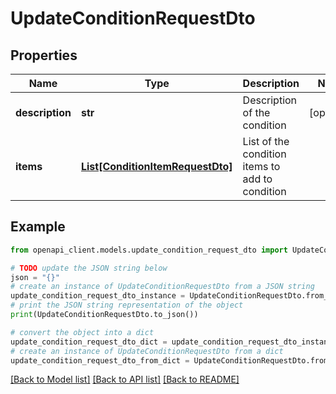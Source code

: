 # UpdateConditionRequestDto


## Properties

Name | Type | Description | Notes
------------ | ------------- | ------------- | -------------
**description** | **str** | Description of the condition | [optional] 
**items** | [**List[ConditionItemRequestDto]**](ConditionItemRequestDto.md) | List of the condition items to add to condition | 

## Example

```python
from openapi_client.models.update_condition_request_dto import UpdateConditionRequestDto

# TODO update the JSON string below
json = "{}"
# create an instance of UpdateConditionRequestDto from a JSON string
update_condition_request_dto_instance = UpdateConditionRequestDto.from_json(json)
# print the JSON string representation of the object
print(UpdateConditionRequestDto.to_json())

# convert the object into a dict
update_condition_request_dto_dict = update_condition_request_dto_instance.to_dict()
# create an instance of UpdateConditionRequestDto from a dict
update_condition_request_dto_from_dict = UpdateConditionRequestDto.from_dict(update_condition_request_dto_dict)
```
[[Back to Model list]](../README.md#documentation-for-models) [[Back to API list]](../README.md#documentation-for-api-endpoints) [[Back to README]](../README.md)


